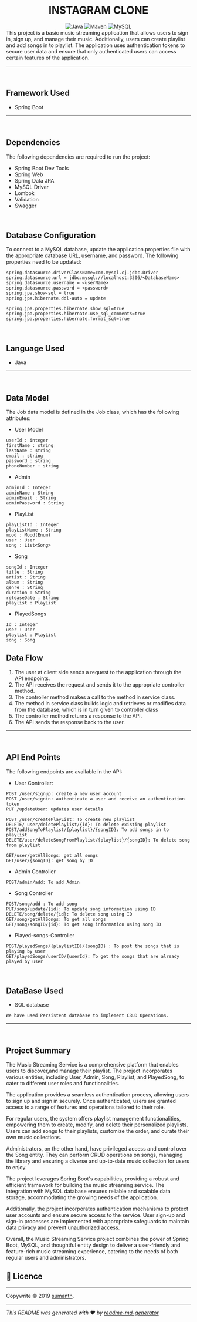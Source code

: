 <center>
<h1> INSTAGRAM CLONE </h1>
</center>
<center>
<a href="Java url">
    <img alt="Java" src="https://img.shields.io/badge/Java->=8-darkblue.svg" />
</a>
<a href="Maven url" >
    <img alt="Maven" src="https://img.shields.io/badge/Maven-3.0.6-brightgreen.svg" />
</a>
   <a >
    <img alt="MySQL" src="https://img.shields.io/badge/MySQL-blue.svg">
  </a>
</center>
This project is a basic music streaming application that allows users to sign in, sign up, and manage their music. Additionally, users can create playlist and add songs in to playlist. The application uses authentication tokens to secure user data and ensure that only authenticated users can access certain features of the application.


---
<br>

## Framework Used
* Spring Boot

---
<br>

## Dependencies
The following dependencies are required to run the project:

* Spring Boot Dev Tools
* Spring Web
* Spring Data JPA
* MySQL Driver
* Lombok
* Validation
* Swagger

<br>

## Database Configuration
To connect to a MySQL database, update the application.properties file with the appropriate database URL, username, and password. The following properties need to be updated:
```
spring.datasource.driverClassName=com.mysql.cj.jdbc.Driver
spring.datasource.url = jdbc:mysql://localhost:3306/<DatabaseName>
spring.datasource.username = <userName>
spring.datasource.password = <password>
spring.jpa.show-sql = true
spring.jpa.hibernate.ddl-auto = update

spring.jpa.properties.hibernate.show_sql=true
spring.jpa.properties.hibernate.use_sql_comments=true
spring.jpa.properties.hibernate.format_sql=true

```
<br>

## Language Used
* Java

---
<br>

## Data Model

The Job data model is defined in the Job class, which has the following attributes:
<br>

* User Model
```
userId : integer
firstName : string
lastName : string
email : string
password : string
phoneNumber : string
```

* Admin
```
adminId : Integer
adminName : String
adminEmail : String
adminPassword : String
```
* PlayList
```
playListId : Integer
playListName : String
mood : Mood(Enum)
user : User
song : List<Song>
```
* Song 
```
songId : Integer
title : String
artist : String
album : String
genre : String
duration : String
releaseDate : String
playlist : PlayList
```
* PlayedSongs
```
Id : Integer
user : User
playlist : PlayList
song : Song
```

## Data Flow

1. The user at client side sends a request to the application through the API endpoints.
2. The API receives the request and sends it to the appropriate controller method.
3. The controller method makes a call to the method in service class.
4. The method in service class builds logic and retrieves or modifies data from the database, which is in turn given to controller class
5. The controller method returns a response to the API.
6. The API sends the response back to the user.

---

<br>


## API End Points 

The following endpoints are available in the API:

* User Controller:
```
POST /user/signup: create a new user account
POST /user/signin: authenticate a user and receive an authentication token
PUT /updateUser: updates user details

POST /user/createPlayList: To create new playlist
DELETE/ user/deletePlaylist/{id}: To delete existing playlist
POST/addSongToPlaylist/{playlist}/{songID}: To add songs in to playlist
DELETE/user/deleteSongFromPlaylist/{playlist}/{songID}: To delete song from playlist

GET/user/getAllSongs: get all songs
GET/user/{songID}: get song by ID
```

* Admin Controller
```
POST/admin/add: To add Admin
```
* Song Controller
```
POST/song/add : To add song
PUT/song/update/{id}: To update song information using ID
DELETE/song/delete/{id}: To delete song using ID
GET/song/getAllSongs: To get all songs
GET/song/songID/{id}: To get song information using song ID
```
* Played-songs-Controller
```
POST/playedSongs/{playlistID}/{songID} : To post the songs that is playing by user
GET/playedSongs/userID/{userId}: To get the songs that are already played by user
```

<br>

## DataBase Used
* SQL database
```
We have used Persistent database to implement CRUD Operations.
```
---
<br>

## Project Summary

The Music Streaming Service is a comprehensive platform that enables users to discover,and manage their playlist. The project incorporates various entities, including User, Admin, Song, Playlist, and PlayedSong, to cater to different user roles and functionalities.

The application provides a seamless authentication process, allowing users to sign up and sign in securely. Once authenticated, users are granted access to a range of features and operations tailored to their role.

For regular users, the system offers playlist management functionalities, empowering them to create, modify, and delete their personalized playlists. Users can add songs to their playlists, customize the order, and curate their own music collections.

Administrators, on the other hand, have privileged access and control over the Song entity. They can perform CRUD operations on songs, managing the library and ensuring a diverse and up-to-date music collection for users to enjoy.

The project leverages Spring Boot's capabilities, providing a robust and efficient framework for building the music streaming service. The integration with MySQL database ensures reliable and scalable data storage, accommodating the growing needs of the application.

Additionally, the project incorporates authentication mechanisms to protect user accounts and ensure secure access to the service. User sign-up and sign-in processes are implemented with appropriate safeguards to maintain data privacy and prevent unauthorized access.

Overall, the Music Streaming Service project combines the power of Spring Boot, MySQL, and thoughtful entity design to deliver a user-friendly and feature-rich music streaming experience, catering to the needs of both regular users and administrators.


## 📝 Licence
---
Copywrite © 2019 [sumanth]().


 
---
_This README was generated with ❤️  by [readme-md-generator]()_

